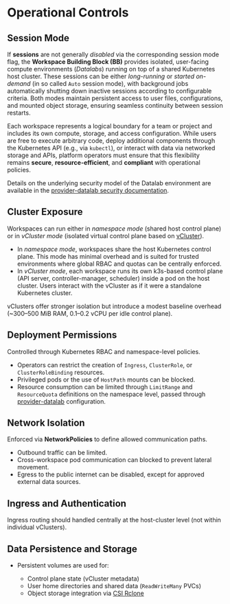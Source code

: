 # Operational Controls

## Session Mode

If **sessions** are not generally *disabled* via the corresponding session mode flag, the **Workspace Building Block (BB)** provides isolated, user-facing compute environments (*Datalabs*) running on top of a shared Kubernetes host cluster.  These sessions can be either *long-running* or *started on-demand* (in so called `Auto` session mode), with background jobs automatically shutting down inactive sessions according to configurable criteria.  Both modes maintain persistent access to user files, configurations, and mounted object storage, ensuring seamless continuity between session restarts.

Each workspace represents a logical boundary for a team or project and includes its own compute, storage, and access configuration.  While users are free to execute arbitrary code, deploy additional components through the Kubernetes API (e.g., via `kubectl`), or interact with data via networked storage and APIs, platform operators must ensure that this flexibility remains **secure**, **resource-efficient**, and **compliant** with operational policies.  

Details on the underlying security model of the Datalab environment are available in the [provider-datalab security documentation](https://provider-datalab.versioneer.at/latest/how-to-guides/security/).

## Cluster Exposure

Workspaces can run either in *namespace mode* (shared host control plane) or in *vCluster mode* (isolated virtual control plane based on [vCluster](https://vcluster.com)).

- In *namespace mode*, workspaces share the host Kubernetes control plane. This mode has minimal overhead and is suited for trusted environments where global RBAC and quotas can be centrally enforced.  
- In *vCluster mode*, each workspace runs its own k3s-based control plane (API server, controller-manager, scheduler) inside a pod on the host cluster. Users interact with the vCluster as if it were a standalone Kubernetes cluster.

vClusters offer stronger isolation but introduce a modest baseline overhead (~300–500 MiB RAM, 0.1–0.2 vCPU per idle control plane).

## Deployment Permissions

Controlled through Kubernetes RBAC and namespace-level policies. 

- Operators can restrict the creation of `Ingress`, `ClusterRole`, or `ClusterRoleBinding` resources.  
- Privileged pods or the use of `HostPath` mounts can be blocked.  
- Resource consumption can be limited through `LimitRange` and `ResourceQuota` definitions on the namespace level, passed through [provider-datalab](https://provider-datalab.versioneer.at/) configuration.

## Network Isolation

Enforced via **NetworkPolicies** to define allowed communication paths.  

- Outbound traffic can be limited.  
- Cross-workspace pod communication can blocked to prevent lateral movement.  
- Egress to the public internet can be disabled, except for approved external data sources.  

## Ingress and Authentication

Ingress routing should handled centrally at the host-cluster level (not within individual vClusters).  

## Data Persistence and Storage

- Persistent volumes are used for:

  - Control plane state (vCluster metadata)  
  - User home directories and shared data (`ReadWriteMany` PVCs)  
  - Object storage integration via [CSI Rclone](https://github.com/versioneer-tech/csi-rclone)
